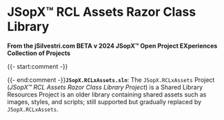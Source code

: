 ﻿
# JSopX™ RCL Assets Razor Class Library

**From the ﻿jSilvestri.com BETA v 2024 JSopX™ Open Project EXperiences Collection of Projects**

{{- start:comment -}}
<!-- START JSOPX NOVA DOCX HEADER

workflowState: Is Production Ready
group: "JSopX™ Bridge Too Far"
subGroup: "README"
isDraft: false
isProductionReady: true
toc: true
END JSOPX NOVA DOCX HEADER -->
{{- end:comment -}}**`JSopX.RCLxAssets.sln`**: The `JSopX.RCLxAssets` Project (_JSopX™ RCL Assets Razor Class Library Project_) is a Shared Library Resources Project is an older library containing shared assets such as images, styles, and scripts; still supported but gradually replaced by `JSopX.RCLxAssets`.
